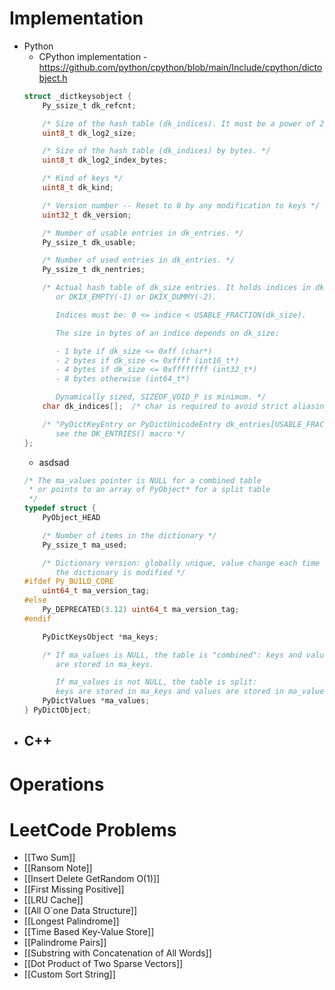 # Implementation
- Python
	- CPython implementation - https://github.com/python/cpython/blob/main/Include/cpython/dictobject.h
	```C
	struct _dictkeysobject {
	    Py_ssize_t dk_refcnt;
	
	    /* Size of the hash table (dk_indices). It must be a power of 2. */
	    uint8_t dk_log2_size;
	
	    /* Size of the hash table (dk_indices) by bytes. */
	    uint8_t dk_log2_index_bytes;
	
	    /* Kind of keys */
	    uint8_t dk_kind;
	
	    /* Version number -- Reset to 0 by any modification to keys */
	    uint32_t dk_version;
	
	    /* Number of usable entries in dk_entries. */
	    Py_ssize_t dk_usable;
	
	    /* Number of used entries in dk_entries. */
	    Py_ssize_t dk_nentries;
	
	    /* Actual hash table of dk_size entries. It holds indices in dk_entries,
	       or DKIX_EMPTY(-1) or DKIX_DUMMY(-2).
	
	       Indices must be: 0 <= indice < USABLE_FRACTION(dk_size).
	
	       The size in bytes of an indice depends on dk_size:
	
	       - 1 byte if dk_size <= 0xff (char*)
	       - 2 bytes if dk_size <= 0xffff (int16_t*)
	       - 4 bytes if dk_size <= 0xffffffff (int32_t*)
	       - 8 bytes otherwise (int64_t*)
	
	       Dynamically sized, SIZEOF_VOID_P is minimum. */
	    char dk_indices[];  /* char is required to avoid strict aliasing. */
	
	    /* "PyDictKeyEntry or PyDictUnicodeEntry dk_entries[USABLE_FRACTION(DK_SIZE(dk))];" array follows:
	       see the DK_ENTRIES() macro */
	};
	```
	- asdsad
	```C
	/* The ma_values pointer is NULL for a combined table
	 * or points to an array of PyObject* for a split table
	 */
	typedef struct {
	    PyObject_HEAD
	
	    /* Number of items in the dictionary */
	    Py_ssize_t ma_used;
	
	    /* Dictionary version: globally unique, value change each time
	       the dictionary is modified */
	#ifdef Py_BUILD_CORE
	    uint64_t ma_version_tag;
	#else
	    Py_DEPRECATED(3.12) uint64_t ma_version_tag;
	#endif
	
	    PyDictKeysObject *ma_keys;
	
	    /* If ma_values is NULL, the table is "combined": keys and values
	       are stored in ma_keys.
	
	       If ma_values is not NULL, the table is split:
	       keys are stored in ma_keys and values are stored in ma_values */
	    PyDictValues *ma_values;
	} PyDictObject;
	```
- C++
	- 
# Operations
# LeetCode Problems
- [[Two Sum]]
- [[Ransom Note]]
- [[Insert Delete GetRandom O(1)]]
- [[First Missing Positive]]
- [[LRU Cache]]
- [[All O`one Data Structure]]
- [[Longest Palindrome]]
- [[Time Based Key-Value Store]]
- [[Palindrome Pairs]]
- [[Substring with Concatenation of All Words]]
- [[Dot Product of Two Sparse Vectors]]
- [[Custom Sort String]]